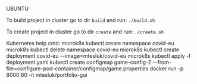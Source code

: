 UBUNTU

To build project in cluster go to dir ``` build ``` and run:
``` ./build.sh ```

To create project in cluster go to dir ``` create ``` and run:
``` ./create.sh ```


Kubernetes help cmd:
microk8s kubectl create namespace covid-eu
microk8s kubectl delete namespace covid-eu
microk8s kubectl create deployment covid-eu --image=mtesluk/covid-eu
microk8s kubectl apply -f deployment.yaml
kubectl create configmap game-config-2 --from-file=configure-pod-container/configmap/game.properties
docker run -p 8000:80 -it mtesluk/portfolio-gui
